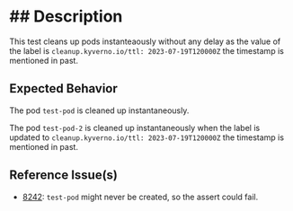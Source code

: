 # ## Description

This test cleans up pods instanteaously without any delay as the value of the label is `cleanup.kyverno.io/ttl: 2023-07-19T120000Z`  the timestamp is mentioned in past.

## Expected Behavior

The pod `test-pod` is cleaned up instantaneously.

The pod `test-pod-2` is cleaned up instantaneously when the label is updated to `cleanup.kyverno.io/ttl: 2023-07-19T120000Z`  the timestamp is mentioned in past.

## Reference Issue(s)

- [8242](https://github.com/kyverno/kyverno/issues/8242): `test-pod` might never be created, so the assert could fail.
